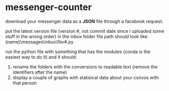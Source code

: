 # messenger-counter

download your messenger data as a **JSON** file through a facebook request. 

put the latest version file (version #, not commit date since i uploaded some stuff in the wrong order) in the inbox folder 
  file path should look like: (name)\messages\inbox\fbv#.py

run the python file with something that has the modules (conda is the easiest way to do it) and it should:
  1. rename the folders with the conversions to readable text (remove the identifiers after the name)
  2. display a couple of graphs with statisical data about your convos with that person
